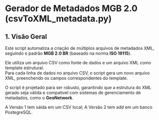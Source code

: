 # Gerador de Metadados MGB 2.0 (csvToXML_metadata.py)

## 1. Visão Geral
Este script automatiza a criação de múltiplos arquivos de metadados XML, seguindo o padrão **MGB 2.0 BR** (baseado na norma **ISO 19115**).  

Ele utiliza um arquivo CSV como fonte de dados e um arquivo XML como template estrutural.  
Para cada linha de dados no arquivo CSV, o script gera um novo arquivo XML, preenchendo os campos correspondentes do template.  

O script é projetado para ser robusto, garantindo que a estrutura do XML gerado seja válida e compatível com sistemas de gerenciamento de metadados, como o **GeoNetwork**.

A Versão 1 tem sáida em um CSV local;
A Versão 2 tem add em um banco PostegreSQL.
